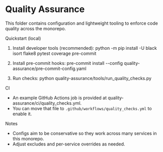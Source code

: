# Quality Assurance

This folder contains configuration and lightweight tooling to enforce code quality across the monorepo.

Quickstart (local)
1. Install developer tools (recommended):
   python -m pip install -U black isort flake8 pytest coverage pre-commit

2. Install pre-commit hooks:
   pre-commit install --config quality-assurance/pre-commit-config.yaml

3. Run checks:
   python quality-assurance/tools/run_quality_checks.py

CI
- An example GitHub Actions job is provided at quality-assurance/ci/quality_checks.yml.
- You can move that file to `.github/workflows/quality_checks.yml` to enable it.

Notes
- Configs aim to be conservative so they work across many services in this monorepo.
- Adjust excludes and per-service overrides as needed.
